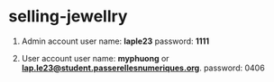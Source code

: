 # selling-jewellry
1. Admin account
  user name: **laple23**
  password: **1111**

2. User account
  user name: **myphuong** or **lap.le23@student.passerellesnumeriques.org**.
  password: 0406
  
  
